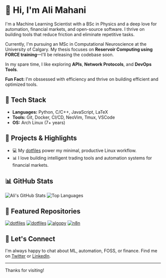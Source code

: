 # 👋 Hi, I'm Ali Mahani

I'm a Machine Learning Scientist with a BSc in Physics and a deep love for automation, financial markets, and open-source software. I thrive on building tools that reduce friction and eliminate repetitive tasks.

Currently, I'm pursuing an MSc in Computational Neuroscience at the University of Calgary. My thesis focuses on 
**Reservoir Computing using FORCE training**—I'll be releasing the codebase soon.

In my spare time, I like exploring **APIs**, **Network Protocols**, and **DevOps Tools**.

**Fun Fact:** I'm obssessed with efficiency and thrive on building efficient and optimized tools.

## 🧰 Tech Stack

- **Languages:** Python, C/C++, JavaScript, LaTeX  
- **Tools:** Git, Docker, CI/CD, NeoVim, Tmux, VSCode  
- **OS:** Arch Linux (7+ years)

## 🧠 Projects & Highlights

- 💻 My [dotfiles](https://github.com/themahani/dotfiles) power my minimal, productive Linux workflow.
- 📊 I love building intelligent trading tools and automation systems for financial markets.

## 📊 GitHub Stats

![Ali's GitHub Stats](https://github-readme-stats.vercel.app/api?username=themahani&show_icons=true&layout=compact&theme=tokyonight)
![Top Languages](https://github-readme-stats.vercel.app/api/top-langs/?username=themahani&layout=compact&theme=tokyonight)

## 📌 Featured Repositories

[![dotfiles](https://github-readme-stats.vercel.app/api/pin/?username=themahani&repo=rctorch&theme=transparent)](https://github.com/themahani/rctorch)
[![dotfiles](https://github-readme-stats.vercel.app/api/pin/?username=themahani&repo=dotfiles&theme=transparent)](https://github.com/themahani/dotfiles)
[![algopy](https://github-readme-stats.vercel.app/api/pin/?username=themahani&repo=algopy&theme=transparent)](https://github.com/themahani/algopy)
[![n8n](https://github-readme-stats.vercel.app/api/pin/?username=themahani&repo=n8n&theme=transparent)](https://github.com/themahani/n8n)

## 🤝 Let's Connect

I'm always happy to chat about ML, automation, FOSS, or finance.
Find me on [Twitter](https://twitter.com/themahani) or [LinkedIn](https://linkedin.com/in/ali-a-mahani).

---

Thanks for visiting!
